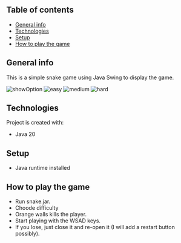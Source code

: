 ## Table of contents

- [General info](#general-info)
- [Technologies](#technologies)
- [Setup](#setup)
- [How to play the game](#how-to-play-the-game)

## General info

This is a simple snake game using Java Swing to display the game.

![showOption](https://github.com/bvmbo/snakeJava/assets/111003692/40d9a25b-f0ed-4791-9994-5baa7abfc48d)
![easy](https://github.com/bvmbo/snakeJava/assets/111003692/d25e29d9-fdf0-4ed3-a8ef-28541e257a31)
![medium](https://github.com/bvmbo/snakeJava/assets/111003692/78bfd60f-3aea-4ae0-92fc-b31ea2c569d0)
![hard](https://github.com/bvmbo/snakeJava/assets/111003692/8e8a9a63-9e37-454c-bd70-825e7fc93502)

## Technologies

Project is created with:

- Java 20

## Setup

- Java runtime installed

## How to play the game

- Run snake.jar.
- Choode difficulty
- Orange walls kills the player.
- Start playing with the WSAD keys.
- If you lose, just close it and re-open it (I will add a restart button possibly).

